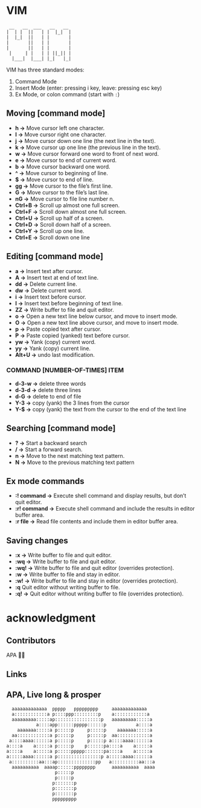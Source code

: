 # VIM
```
 __   __  ___   __   __ 
|  | |  ||   | |  |_|  |
|  |_|  ||   | |       |
|       ||   | |       |
|       ||   | |       |
 |     | |   | | ||_|| |
  |___|  |___| |_|   |_|
```

VIM has three standard modes:

1. Command Mode
2. Insert Mode (enter: pressing i key, leave: pressing esc key)
3. Ex Mode, or colon command (start with `:`)

## Moving [command mode]

- **h →** Move cursor left one character.
- **l →** Move cursor right one character.
- **j →** Move cursor down one line (the next line in the text).
- **k →** Move cursor up one line (the previous line in the text).
- **w →** Move cursor forward one word to front of next word.
- **e →** Move cursor to end of current word.
- **b →** Move cursor backward one word.
- **^ →** Move cursor to beginning of line.
- **$ →** Move cursor to end of line.
- **gg →** Move cursor to the file’s first line.
- **G →** Move cursor to the file’s last line.
- **nG →** Move cursor to file line number n.
- **Ctrl+B →** Scroll up almost one full screen.
- **Ctrl+F →** Scroll down almost one full screen.
- **Ctrl+U →** Scroll up half of a screen.
- **Ctrl+D →** Scroll down half of a screen.
- **Ctrl+Y →** Scroll up one line.
- **Ctrl+E →** Scroll down one line

## Editing [command mode]

- **a →** Insert text after cursor.
- **A →** Insert text at end of text line.
- **dd →** Delete current line.
- **dw →** Delete current word.
- **i →** Insert text before cursor.
- **I →** Insert text before beginning of text line.
- **ZZ →** Write buffer to file and quit editor.
- **o →** Open a new text line below cursor, and move to insert mode.
- **O →** Open a new text line above cursor, and move to insert mode.
- **p →** Paste copied text after cursor.
- **P →** Paste copied (yanked) text before cursor.
- **yw →** Yank (copy) current word.
- **yy →** Yank (copy) current line.
- **Alt+U →** undo last modification.

### COMMAND [NUMBER-OF-TIMES] ITEM

- **d-3-w →** delete three words
- **d-3-d →** delete three lines
- **d-G →** delete to end of file
- **Y-3 →** copy (yank) the 3 lines from the cursor
- **Y-$ →** copy (yank) the text from the cursor to the end of the text line

## Searching [command mode]

- **? →** Start a backward search
- **/ →** Start a forward search.
- **n →** Move to the next matching text pattern.
- **N →** Move to the previous matching text pattern

## Ex mode commands

- **:! command →** Execute shell command and display results, but don’t quit editor.
- **:r! command →** Execute shell command and include the results in editor buffer area.
- **:r file →** Read file contents and include them in editor buffer area.

## Saving changes

- **:x →** Write buffer to file and quit editor.
- **:wq →** Write buffer to file and quit editor.
- **:wq! →** Write buffer to file and quit editor (overrides protection).
- **:w →** Write buffer to file and stay in editor.
- **:w! →** Write buffer to file and stay in editor (overrides protection).
- **:q** Quit editor without writing buffer to file.
- **:q! →** Quit editor without writing buffer to file (overrides protection).


# acknowledgment
## Contributors

APA 🖖🏻

## Links


## APA, Live long & prosper
```
  aaaaaaaaaaaaa  ppppp   ppppppppp     aaaaaaaaaaaaa
  a::::::::::::a p::::ppp:::::::::p    a::::::::::::a
  aaaaaaaaa:::::ap:::::::::::::::::p   aaaaaaaaa:::::a
           a::::app::::::ppppp::::::p           a::::a
    aaaaaaa:::::a p:::::p     p:::::p    aaaaaaa:::::a
  aa::::::::::::a p:::::p     p:::::p  aa::::::::::::a
 a::::aaaa::::::a p:::::p     p:::::p a::::aaaa::::::a
a::::a    a:::::a p:::::p    p::::::pa::::a    a:::::a
a::::a    a:::::a p:::::ppppp:::::::pa::::a    a:::::a
a:::::aaaa::::::a p::::::::::::::::p a:::::aaaa::::::a
 a::::::::::aa:::ap::::::::::::::pp   a::::::::::aa:::a
  aaaaaaaaaa  aaaap::::::pppppppp      aaaaaaaaaa  aaaa
                  p:::::p
                  p:::::p
                 p:::::::p
                 p:::::::p
                 p:::::::p
                 ppppppppp
```